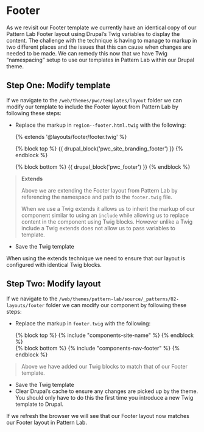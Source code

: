 # Footer
As we revisit our Footer template we currently have an identical copy of our Pattern Lab Footer layout using Drupal’s Twig variables to display the content.  The challenge with the technique is having to manage to markup in two different places and the issues that this can cause when changes are needed to be made.  We can remedy this now that we have Twig “namespacing” setup to use our templates in Pattern Lab within our Drupal theme.

## Step One: Modify template

If we navigate to the `/web/themes/pwc/templates/layout` folder we can modify our template to include the Footer layout from Pattern Lab by following these steps:


- Replace the markup in `region--footer.html.twig` with the following:


    {% extends '@layouts/footer/footer.twig' %}
    
    {% block top %}
      {{ drupal_block('pwc_site_branding_footer') }}
    {% endblock %}
    
    {% block bottom %}
      {{ drupal_block('pwc_footer') }}
    {% endblock %}


> **Extends**
> 
> Above we are extending the Footer layout from Pattern Lab by referencing the namespace and path to the `footer.twig` file.
> 
> When we use a Twig extends it allows us to inherit the markup of our component similar to using an `include` while allowing us to replace content in the component using Twig blocks.  However unlike a Twig include a Twig extends does not allow us to pass variables to template.


- Save the Twig template

When using the extends technique we need to ensure that our layout is configured with identical Twig blocks.

## Step Two: Modify layout

If we navigate to the `/web/themes/pattern-lab/source/_patterns/02-layouts/footer` folder we can modify our component by following these steps:


- Replace the markup in `footer.twig` with the following:


    <footer class="footer" role="contentinfo">
      <div class="footer__top">
        <div class="l-constrain">
          {% block top %}
            {% include "components-site-name" %}
          {% endblock %}
         </div>
      </div>
      <div class="footer__bottom">
        <div class="l-constrain">
          {% block bottom %}
            {% include "components-nav-footer" %}
          {% endblock %}
        </div>
      </div>
    </footer>


> Above we have added our Twig blocks to match that of our Footer template.


- Save the Twig template
- Clear Drupal’s cache to ensure any changes are picked up by the theme.  You should only have to do this the first time you introduce a new Twig template to Drupal.

If we refresh the browser we will see that our Footer layout now matches our Footer layout in Pattern Lab.

